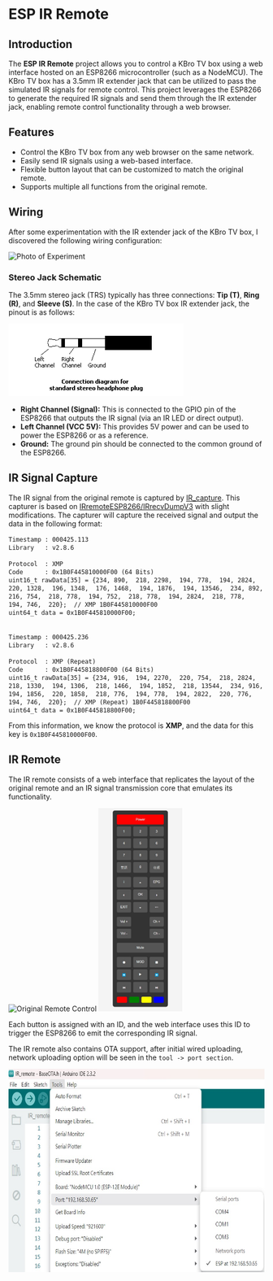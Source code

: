 # ESP IR Remote

## Introduction

The **ESP IR Remote** project allows you to control a KBro TV box using a web interface hosted on an ESP8266 microcontroller (such as a NodeMCU). The KBro TV box has a 3.5mm IR extender jack that can be utilized to pass the simulated IR signals for remote control. This project leverages the ESP8266 to generate the required IR signals and send them through the IR extender jack, enabling remote control functionality through a web browser.

## Features

- Control the KBro TV box from any web browser on the same network.
- Easily send IR signals using a web-based interface.
- Flexible button layout that can be customized to match the original remote.
- Supports multiple all functions from the original remote.

## Wiring

After some experimentation with the IR extender jack of the KBro TV box, I discovered the following wiring configuration:

![Photo of Experiment](./img/example_connection_2.HEIC)

### Stereo Jack Schematic

The 3.5mm stereo jack (TRS) typically has three connections: **Tip (T)**, **Ring (R)**, and **Sleeve (S)**. In the case of the KBro TV box IR extender jack, the pinout is as follows:

![Photo of Experiment](./img/stereo_cable.gif)

- **Right Channel (Signal):** This is connected to the GPIO pin of the ESP8266 that outputs the IR signal (via an IR LED or direct output).
- **Left Channel (VCC 5V):** This provides 5V power and can be used to power the ESP8266 or as a reference.
- **Ground:** The ground pin should be connected to the common ground of the ESP8266.

## IR Signal Capture

The IR signal from the original remote is captured by [IR_capture](./IR_capture/IR_capture.ino). This capturer is based on [IRremoteESP8266/IRrecvDumpV3](https://github.com/crankyoldgit/IRremoteESP8266/tree/master/examples/IRrecvDumpV3) with slight modifications. The capturer will capture the received signal and output the data in the following format:

```
Timestamp : 000425.113
Library   : v2.8.6

Protocol  : XMP
Code      : 0x1B0F445810000F00 (64 Bits)
uint16_t rawData[35] = {234, 890,  218, 2298,  194, 778,  194, 2824,  220, 1328,  196, 1348,  176, 1468,  194, 1876,  194, 13546,  234, 892,  216, 754,  218, 778,  194, 752,  218, 778,  194, 2824,  218, 778,  194, 746,  220};  // XMP 1B0F445810000F00
uint64_t data = 0x1B0F445810000F00;


Timestamp : 000425.236
Library   : v2.8.6

Protocol  : XMP (Repeat)
Code      : 0x1B0F445818800F00 (64 Bits)
uint16_t rawData[35] = {234, 916,  194, 2270,  220, 754,  218, 2824,  218, 1330,  194, 1306,  218, 1466,  194, 1852,  218, 13544,  234, 916,  194, 1856,  220, 1858,  218, 776,  194, 778,  194, 2822,  220, 776,  194, 746,  220};  // XMP (Repeat) 1B0F445818800F00
uint64_t data = 0x1B0F445818800F00;
```

From this information, we know the protocol is **XMP**, and the data for this key is `0x1B0F445810000F00`.

## IR Remote

The IR remote consists of a web interface that replicates the layout of the original remote and an IR signal transmission core that emulates its functionality.

<img src="./img/remote_control.jpg" alt="Original Remote Control" height="400">
<img src="./img/web_interface.jpg" alt="Implemented Remote Control" height="400">

Each button is assigned with an ID, and the web interface uses this ID to trigger the ESP8266 to emit the corresponding IR signal.

The IR remote also contains OTA support, after initial wired uploading, network uploading option will be seen in the `tool -> port section`.

<img src="./img/OTA.jpg" alt="OTA" height="400">
